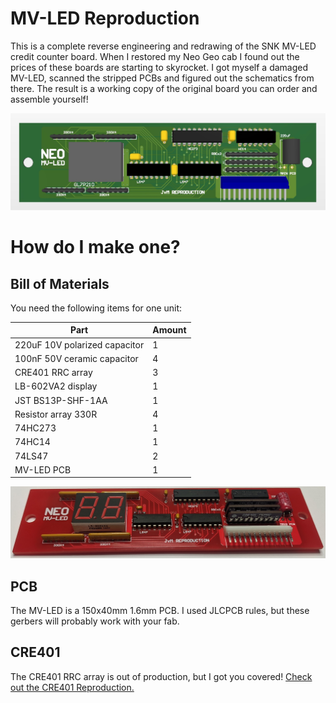 # MV-LED Reproduction
This is a complete reverse engineering and redrawing of the SNK MV-LED credit counter board. When I restored my Neo Geo cab I found out the prices of these boards are starting to skyrocket. I got myself a damaged MV-LED, scanned the stripped PCBs and figured out the schematics from there. The result is a working copy of the original board you can order and assemble yourself!

![MV-LED_altium](https://raw.githubusercontent.com/mourix/MV-LED/main/Pictures/MV-LED_altium.jpg)

# How do I make one?
## Bill of Materials
You need the following items for one unit:

|Part|Amount|
|--|--|
|220uF 10V polarized capacitor|1|
|100nF 50V ceramic capacitor|4|
|CRE401 RRC array|3|
|LB-602VA2 display|1|
|JST BS13P-SHF-1AA|1|
|Resistor array 330R|4|
|74HC273|1|
|74HC14|1|
|74LS47|2|
|MV-LED PCB|1|

![MV-LED_assembly](https://raw.githubusercontent.com/mourix/MV-LED/main/Pictures/MV-LED_assembly.jpg)

## PCB
The MV-LED is a 150x40mm 1.6mm PCB. I used JLCPCB rules, but these gerbers will probably work with your fab.

## CRE401
The CRE401 RRC array is out of production, but I got you covered! [Check out the CRE401 Reproduction.](https://github.com/mourix/CRE401)
